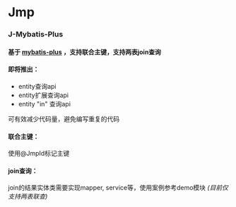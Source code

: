 # Jmp
### J-Mybatis-Plus

#### 基于 [mybatis-plus](https://github.com/baomidou/mybatis-plus) ，支持联合主键，支持两表join查询

#### 即将推出：
- entity查询api
- entity扩展查询api
- entity "in" 查询api

可有效减少代码量，避免编写重复的代码

#### 联合主键：
使用@JmpId标记主键

#### join查询：
join的结果实体类需要实现mapper, service等，使用案例参考demo模块 _(目前仅支持两表联查)_
